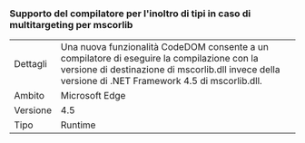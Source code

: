### <a name="compiler-support-for-type-forwarding-when-multi-targeting-mscorlib"></a>Supporto del compilatore per l'inoltro di tipi in caso di multitargeting per mscorlib

|   |   |
|---|---|
|Dettagli|Una nuova funzionalità CodeDOM consente a un compilatore di eseguire la compilazione con la versione di destinazione di mscorlib.dll invece della versione di .NET Framework 4.5 di mscorlib.dll.|
|Ambito|Microsoft Edge|
|Versione|4.5|
|Tipo|Runtime|

